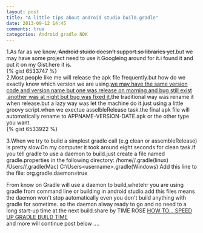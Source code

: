 ```yaml
---
layout: post
title: "A little tips about android studio build.gradle"
date: 2013-09-12 14:45
comments: true
categories: Android gradle NDK
---
```


1.As far as we know,<s> Android stuido doesn't support.so libraries yet</s>.but we may have some project need to use it.Googleing around for it.i found it and put it on my Gist.here it is.
<br>
{% gist 6533747 %}
<br>
2.Most people like me will release the apk file frequently.but how do we exactly know which version we are using.<u>we may have the same version code and version name but one was release on morning and bug still exist ,another was at night but bug was fixed it.</u>the traditional way was rename it when release.but a lazy way was let the machine do it.just using a little groovy script.when we exectue asselbleRelease task.the final apk file will automatically rename to APPNAME-VERSION-DATE.apk or the other type you want.
<br>
{% gist 6533922 %}
<br>

3.When we try to build a simplest gradle call (e.g clean or assembleRelease) is pretty slow.On my computer it took around eight seconds for clean task.if you tell gradle to use a daemon to build.just create a file named gradle.properties in the following directory:
	/home/<username>/.gradle(linux)
	/Users/<username>/.gradle(Mac)
	C:\Users\<username>\.gradle\(Windows)
Add this line to the file:
	org.gradle.daemon=true

From know on Gradle will use a daemon to build,whetehr you are using gradle from command line or building in android studio.add this files means the daemon won't stop automatically even you don't build anything with gradle for sometime.
so the daemon alway ready to go and no need to a long start-up time at the next build.share by TIME ROSE <a href="https://www.timroes.de/2013/09/12/speed-up-gradle/">HOW TO… SPEED UP GRADLE BUILD TIME</a>
<br>
and more will continue post below ....

